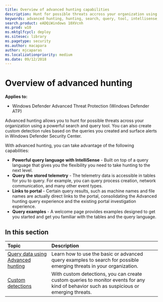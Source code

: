```yaml
---
title: Overview of advanced hunting capabilities
description: Hunt for possible threats accross your organization using a powerful search and query tool
keywords: advanced hunting, hunting, search, query, tool, intellisense, telemetry
search.product: eADQiWindows 10XVcnh
ms.prod: w10
ms.mktglfcycl: deploy
ms.sitesec: library
ms.pagetype: security
ms.author: macapara
author: mjcaparas
ms.localizationpriority: medium
ms.date: 09/12/2018
---
```


# Overview of advanced hunting 
**Applies to:**
- Windows Defender Advanced Threat Protection (Windows Defender ATP)

Advanced hunting allows you to hunt for possible threats across your organization using a powerful search and query tool. You can also create custom detection rules based on the queries you created and surface alerts in Windows Defender Security Center. 

With advanced hunting, you can take advantage of the following capabilities:

- **Powerful query language with IntelliSense** - Built on top of a query language that gives you the flexibility you need to take hunting to the next level.
- **Query the stored telemetry** - The telemetry data is accessible in tables for you to query. For example, you can query process creation, network communication, and many other event types.
- **Links to portal** - Certain query results, such as machine names and file names are actually direct links to the portal, consolidating the Advanced hunting query experience and the existing portal investigation experience.
- **Query examples** - A welcome page provides examples designed to get you started and get you familiar with the tables and the query language.

## In this section
Topic | Description 
:---|:---
[Query data using Advanced hunting](advanced-hunting-windows-defender-advanced-threat-protection.md) | Learn how to use the basic or advanced query examples to search for possible emerging threats in your organization.
[Custom detections](overview-custom-detections.md)|  With custom detections, you can create custom queries to monitor events for any kind of behavior such as suspicious or emerging threats.



